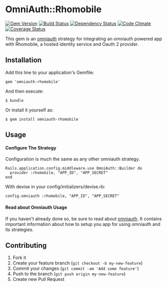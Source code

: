 # OmniAuth::Rhomobile

[![Gem Version](http://img.shields.io/gem/v/omniauth-rhomobile.svg)][gem]
[![Build Status](http://img.shields.io/travis/rhomobile/omniauth-rhomobile.svg)][travis]
[![Dependency Status](http://img.shields.io/gemnasium/rhomobile/omniauth-rhomobile.svg)][gemnasium]
[![Code Climate](http://img.shields.io/codeclimate/github/rhomobile/omniauth-rhomobile.svg)][codeclimate]
[![Coverage Status](http://img.shields.io/coveralls/rhomobile/omniauth-rhomobile.svg)][coveralls]

[gem]: https://rubygems.org/gems/omniauth-rhomobile
[travis]: http://travis-ci.org/rhomobile/omniauth-rhomobile
[gemnasium]: https://gemnasium.com/rhomobile/omniauth-rhomobile
[codeclimate]: https://codeclimate.com/github/rhomobile/omniauth-rhomobile
[coveralls]: https://coveralls.io/r/rhomobile/omniauth-rhomobile


This gem is an [omniauth](https://github.com/intridea/omniauth) strategy for integrating an omniauth powered app with Rhomobile, a hosted identity service and Oauth 2 provider.

## Installation

Add this line to your application's Gemfile:

    gem 'omniauth-rhomobile'

And then execute:

    $ bundle

Or install it yourself as:

    $ gem install omniauth-rhomobile

## Usage

#### Configure The Strategy

Configuration is much the same as any other omniauth strategy.

    Rails.application.config.middleware.use OmniAuth::Builder do
      provider :rhomobile, "APP_ID", "APP_SECRET"
    end

With devise in your config/initializers/devise.rb:

	config.omniauth :rhomobile, "APP_ID", "APP_SECRET"

#### Read about Omniauth Usage

If you haven't already done so, be sure to read about [omniauth](https://github.com/intridea/omniauth). It contains important information about how to setup you app for using omniauth and its strategies.

## Contributing

1. Fork it
2. Create your feature branch (`git checkout -b my-new-feature`)
3. Commit your changes (`git commit -am 'Add some feature'`)
4. Push to the branch (`git push origin my-new-feature`)
5. Create new Pull Request
